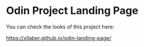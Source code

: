 # Odin Project Landing Page

You can check the looks of this project here:

https://xllaber.github.io/odin-landing-page/
